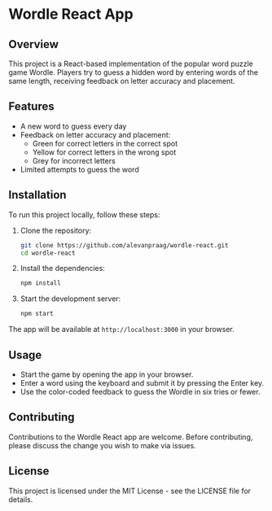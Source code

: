 
# Wordle React App

## Overview

This project is a React-based implementation of the popular word puzzle game Wordle. Players try to guess a hidden word by entering words of the same length, receiving feedback on letter accuracy and placement.

## Features

- A new word to guess every day
- Feedback on letter accuracy and placement:
  - Green for correct letters in the correct spot
  - Yellow for correct letters in the wrong spot
  - Grey for incorrect letters
- Limited attempts to guess the word

## Installation

To run this project locally, follow these steps:

1. Clone the repository:
   ```bash
   git clone https://github.com/alevanpraag/wordle-react.git
   cd wordle-react
   ```

2. Install the dependencies:
   ```bash
   npm install
   ```

3. Start the development server:
   ```bash
   npm start
   ```

The app will be available at `http://localhost:3000` in your browser.

## Usage

- Start the game by opening the app in your browser.
- Enter a word using the keyboard and submit it by pressing the Enter key.
- Use the color-coded feedback to guess the Wordle in six tries or fewer.

## Contributing

Contributions to the Wordle React app are welcome. Before contributing, please discuss the change you wish to make via issues.

## License

This project is licensed under the MIT License - see the LICENSE file for details.
